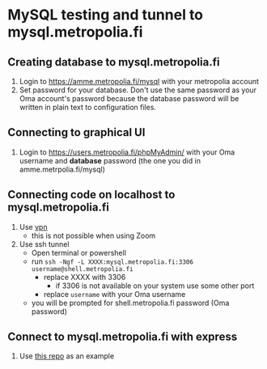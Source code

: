 # MySQL testing and tunnel to mysql.metropolia.fi

## Creating database to mysql.metropolia.fi

1. Login to https://amme.metropolia.fi/mysql with your metropolia account
1. Set password for your database. Don't use the same password as your Oma account's password because the database password will be written in plain text to configuration files.

## Connecting to graphical UI

1. Login to https://users.metropolia.fi/phpMyAdmin/ with your Oma username and **database** password (the one you did in amme.metrpolia.fi/mysql)

## Connecting code on localhost to mysql.metropolia.fi

1. Use [vpn](https://wiki.metropolia.fi/pages/viewpage.action?pageId=149652071#VPN-et%C3%A4yhteydet-VPN-apuohjelmanasennusjak%C3%A4ytt%C3%B6omissatietokoneissa)
   * this is not possible when using Zoom
1. Use ssh tunnel
   * Open terminal or powershell
   * run `ssh -Ngf -L XXXX:mysql.metropolia.fi:3306 username@shell.metropolia.fi`
      * replace XXXX with 3306
         * if 3306 is not available on your system use some other port
      * replace `username` with your Oma username
   * you will be prompted for shell.metropolia.fi password (Oma password)

## Connect to mysql.metropolia.fi with express

1. Use [this repo](https://github.com/ilkkamtk/mysql-example) as an example

